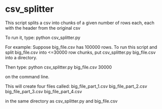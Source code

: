# csv_splitter

This script splits a csv into chunks of a given number of rows each,
each with the header from the original csv

To run it, type:
python csv_splitter.py <csv filename> <number of rows per chunk>

For example:
Suppose big_file.csv has 100000 rows. To run this script and split big_file.csv into <=30000 row chunks,
put csv_splitter.py big_file.csv into a directory.

Then type:
python csv_splitter.py big_file.csv 30000

on the command line.

This will create four files called:
big_file_part_1.csv
big_file_part_2.csv
big_file_part_3.csv
big_file_part_4.csv

in the same directory as csv_splitter.py and big_file.csv
